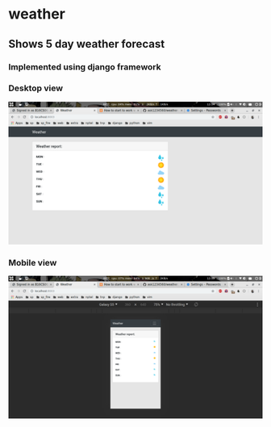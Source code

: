 # weather
## Shows 5 day weather forecast

### Implemented using django framework


### Desktop view

<img src="pics/2.png" width=1000px>

### Mobile view

<img src="pics/1.png" width=1000px>


